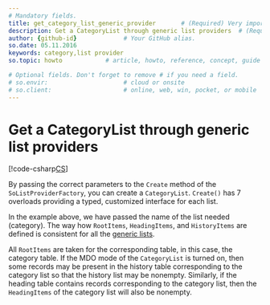 ```yaml
---
# Mandatory fields.
title: get_category_list_generic_provider       # (Required) Very important for SEO.
description: Get a CategoryList through generic list providers  # (Required) Important for SEO.
author: {github-id}             # Your GitHub alias.
so.date: 05.11.2016
keywords: category,list provider
so.topic: howto            # article, howto, reference, concept, guide

# Optional fields. Don't forget to remove # if you need a field.
# so.envir:                     # cloud or onsite
# so.client:                    # online, web, win, pocket, or mobile
---
```


# Get a CategoryList through generic list providers

[!code-csharp[CS](includes/get-catlist-generic.cs)]

By passing the correct parameters to the `Create` method of the `SoListProviderFactory`, you can create a `CategoryList`. `Create()` has 7 overloads providing a typed, customized interface for each list.

In the example above, we have passed the name of the list needed (category). The way how `RootItems`, `HeadingItems`, and `HistoryItems` are defined is consistent for all the [generic lists][1].

All `RootItems` are taken for the corresponding table, in this case, the category table. If the MDO mode of the `CategoryList` is turned on, then some records may be present in the history table corresponding to the category list so that the history list may be nonempty. Similarly, if the heading table contains records corresponding to the category list, then the `HeadingItems` of the category list will also be nonempty.

<!-- Referenced links -->
[1]: ../../lists/providers/generic-list.md
